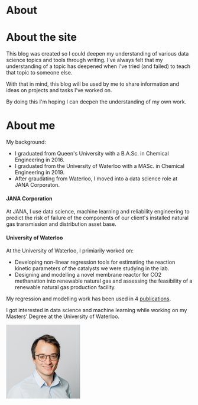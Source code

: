 # About

# About the site

This blog was created so I could deepen my understanding of various data science topics and tools through writing. I've always felt that my understanding of a topic has deepened when I've tried (and failed) to teach that topic to someone else. 

With that in mind, this blog will be used by me to share information and ideas on projects and tasks I've worked on. 

By doing this I'm hoping I can deepen the understanding of my own work. 

# About me

My background:

* I graduated from Queen's University with a B.A.Sc. in Chemical Engineering in 2016.
* I graduated from the University of Waterloo with a MASc. in Chemical Engineering in 2019.
* After graudating from Waterloo, I moved into a data science role at JANA Corporaton.

#### JANA Corporation
At JANA, I use data science, machine learning and reliability engineering to predict the risk of failure of the components of our client's installed natural gas transmission and distribution asset base.

#### University of Waterloo

At the University of Waterloo, I primiarily worked on:

* Developing non-linear regression tools for estimating the reaction kinetic parameters of the catalysts we were studying in the lab.
* Designing and modelling a novel membrane reactor for CO2 methanation into renewable natural gas and assessing the feasibility of a renewable natural gas production facility.

My regression and modelling work has been used in 4 [publications](https://scholar.google.com/citations?user=J2R_w0UAAAAJ&hl=en).

I got interested in data science and machine learning while working on my Masters' Degree at the University of Waterloo.

<img src="images/robert.jpg" width="200" height="200" />